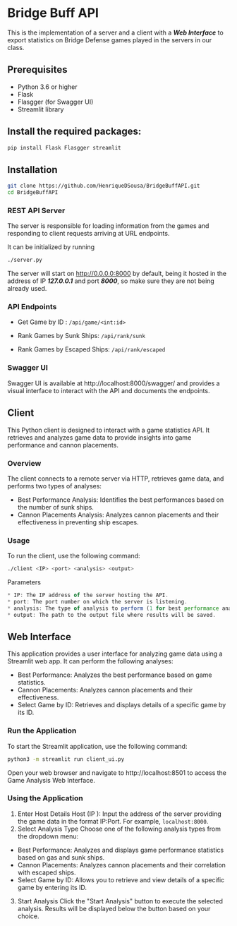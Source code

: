 # Bridge Buff API

 This is the implementation of a server and a client with a ***Web Interface*** to export statistics on Bridge Defense games played in the servers in our class.

## Prerequisites

* Python 3.6 or higher
* Flask
* Flasgger (for Swagger UI)
* Streamlit library

## Install the required packages:

```bash
pip install Flask Flasgger streamlit
```

## Installation
```bash
git clone https://github.com/HenriqueDSousa/BridgeBuffAPI.git
cd BridgeBuffAPI
```

### REST API Server

The server is responsible for loading information from the games and responding to client requests arriving at URL endpoints.

It can be initialized by running

```bash
./server.py
```
The server will start on http://0.0.0.0:8000 by default, being it hosted in the address of IP ***127.0.0.1*** and port ***8000***, so make sure they are not being already used. 


### API Endpoints
* Get Game by ID : ```/api/game/<int:id>```

* Rank Games by Sunk Ships: ```/api/rank/sunk```

* Rank Games by Escaped Ships: ```/api/rank/escaped```

### Swagger UI
Swagger UI is available at http://localhost:8000/swagger/ and provides a visual interface to interact with the API and documents the endpoints.

## Client

This Python client is designed to interact with a game statistics API. It retrieves and analyzes game data to provide insights into game performance and cannon placements.

### Overview
The client connects to a remote server via HTTP, retrieves game data, and performs two types of analyses:

* Best Performance Analysis: Identifies the best performances based on the number of sunk ships.
* Cannon Placements Analysis: Analyzes cannon placements and their effectiveness in preventing ship escapes.


### Usage

To run the client, use the following command:

```bash
./client <IP> <port> <analysis> <output>
```
Parameters

```js
* IP: The IP address of the server hosting the API.
* port: The port number on which the server is listening.
* analysis: The type of analysis to perform (1 for best performance analysis, 2 for cannon placements analysis).
* output: The path to the output file where results will be saved.
```

## Web Interface

This application provides a user interface for analyzing game data using a Streamlit web app. It can perform the following analyses:

* Best Performance: Analyzes the best performance based on game statistics.
* Cannon Placements: Analyzes cannon placements and their effectiveness.
* Select Game by ID: Retrieves and displays details of a specific game by its ID.

### Run the Application

To start the Streamlit application, use the following command:

```bash
python3 -m streamlit run client_ui.py
```

Open your web browser and navigate to http://localhost:8501 to access the Game Analysis Web Interface.

### Using the Application
1. Enter Host Details
Host (IP
): Input the address of the server providing the game data in the format IP:Port. For example, ```localhost:8000```.
2. Select Analysis Type
Choose one of the following analysis types from the dropdown menu:

* Best Performance: Analyzes and displays game performance statistics based on gas and sunk ships.
* Cannon Placements: Analyzes cannon placements and their correlation with escaped ships.
* Select Game by ID: Allows you to retrieve and view details of a specific game by entering its ID.

3. Start Analysis
Click the "Start Analysis" button to execute the selected analysis. Results will be displayed below the button based on your choice.


